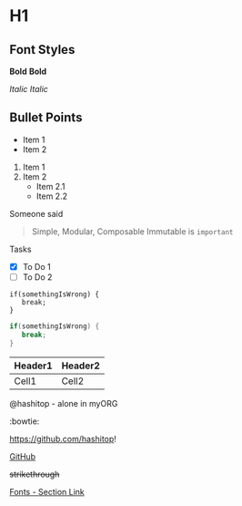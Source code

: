 # H1


## Font Styles

**Bold**
__Bold__

*Italic*
_Italic_

## Bullet Points

* Item 1
* Item 2

1. Item 1
2. Item 2
    * Item 2.1
    * Item 2.2

Someone said

> Simple, Modular, Composable
> Immutable is `important`

Tasks

- [x] To Do 1
- [ ] To Do 2

```
if(somethingIsWrong) {
   break;
}
```
```java
if(somethingIsWrong) {
   break;
}
```
Header1 | Header2
-- | --
Cell1 | Cell2

@hashitop - alone in myORG

:bowtie:

https://github.com/hashitop!

[GitHub](https://github.com/hashitop)

~~strikethrough~~

[Fonts - Section Link](https://github.com/hashitop/markdown/blob/master/README.md#font-styles)
